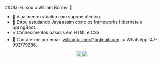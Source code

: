 ##Olá! Eu sou o William Bollner 👋

- 🔭 Atualmente trabalho com suporte técnico.
- 🌱 Estou estudando Java assim como os frameworks Hibernate e SpringBoot.
- ⭐ Conhecimentos básicos em HTML e CSS.
- 💬 Contate-me por email: williambollner@hotmail.com ou WhatsApp: 47-992779286.

<div align="center">
  <a href="https://github.com/WilliamBollner">
  <img height="180em" src="https://github-readme-stats.vercel.app/api?username=WilliamBollner&show_icons=true&theme=tokyonight&include_all_commits=true&count_private=true"/>
  <img height="180em" src="https://github-readme-stats.vercel.app/api/top-langs/?username=WilliamBollner&layout=compact&langs_count=7&theme=tokyonight"/>
</div>
<div style="display: inline_block"><br>
  <style type="text/css">
body {
  margin-left: 50px;
}
  <img align="center" alt="Will-Java" height="30" width="40" src="https://cdn.jsdelivr.net/gh/devicons/devicon/icons/java/java-original-wordmark.svg">
  <img align="center" alt="will-spring" height="30" width="40" src="https://cdn.jsdelivr.net/gh/devicons/devicon/icons/spring/spring-original.svg">
  <img align="center" alt="will-HTML" height="30" width="40" src="https://raw.githubusercontent.com/devicons/devicon/master/icons/html5/html5-original.svg">
  <img align="center" alt="will-CSS" height="30" width="40" 
      src="https://cdn.jsdelivr.net/gh/devicons/devicon/icons/css3/css3-plain-wordmark.svg">
  <img align="center" alt="will-postgres" height="30" width="40" 
      src="https://cdn.jsdelivr.net/gh/devicons/devicon/icons/postgresql/postgresql-original.svg">         <img align="center" alt="will-mysql" height="30" width="40" 
      src="https://cdn.jsdelivr.net/gh/devicons/devicon/icons/mysql/mysql-original.svg">
  </Style>
</div>
  
